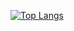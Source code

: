 [![Top Langs](https://github-readme-stats.vercel.app/api/top-langs/?username=matieo33&layout=compact)](https://github.com/anuraghazra/github-readme-stats)
